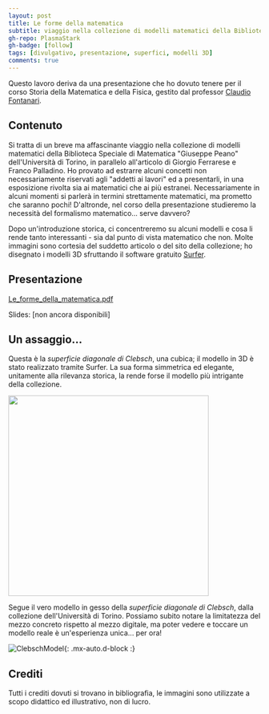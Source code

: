 ```yaml
---
layout: post
title: Le forme della matematica
subtitle: viaggio nella collezione di modelli matematici della Biblioteca Speciale di Matematica dell'Università di Torino
gh-repo: PlasmaStark
gh-badge: [follow]
tags: [divulgativo, presentazione, superfici, modelli 3D]
comments: true
---
```


Questo lavoro deriva da una presentazione che ho dovuto tenere per il corso Storia della Matematica e della Fisica, gestito dal professor [Claudio Fontanari](https://claudio.fontanari.maths.unitn.it/).

## Contenuto
Si tratta di un breve ma affascinante viaggio nella collezione di modelli matematici della Biblioteca Speciale di Matematica "Giuseppe Peano" dell'Università di Torino, in parallelo all'articolo di Giorgio Ferrarese e Franco Palladino. Ho provato ad estrarre alcuni concetti non necessariamente riservati agli "addetti ai lavori" ed a presentarli, in una esposizione rivolta sia ai matematici che ai più estranei. Necessariamente in alcuni momenti si parlerà in termini strettamente matematici, ma prometto che saranno pochi! D'altronde, nel corso della presentazione studieremo la necessità del formalismo matematico... serve davvero?
 
 Dopo un'introduzione storica, ci concentreremo su alcuni modelli e cosa li rende tanto interessanti - 
 sia dal punto di vista matematico che non. Molte immagini sono cortesia del suddetto articolo o del sito della collezione; ho disegnato i modelli 3D sfruttando il 
 software gratuito [Surfer](https://imaginary.org/program/surfer). 

## Presentazione
 

[Le_forme_della_matematica.pdf](https://github.com/PlasmaStark/plasmastark.github.io/files/6361564/Le_forme_della_matematica.pdf)

Slides: [non ancora disponibili]


## Un assaggio...

Questa è la *superficie diagonale di Clebsch*, una cubica; il modello in 3D è stato realizzato tramite Surfer. La sua forma simmetrica ed elegante, unitamente alla rilevanza storica, la rende forse il modello più intrigante della collezione.

<img src="https://user-images.githubusercontent.com/64229723/115791735-42d5e480-a3c9-11eb-8ddb-5407ec2afc87.png" width="400" class="center">

 Segue il vero modello in gesso della *superficie diagonale di Clebsch*, dalla collezione dell'Università di Torino. Possiamo subito notare la limitatezza del mezzo 
 concreto rispetto al mezzo digitale, ma poter vedere e toccare un modello reale è un'esperienza unica... per ora!

![ClebschModel](https://user-images.githubusercontent.com/64229723/115791828-6d27a200-a3c9-11eb-9f85-4c09dfdb7c97.PNG){: .mx-auto.d-block :}

 
 
 
## Crediti

 Tutti i crediti dovuti si trovano in bibliografia, le immagini sono utilizzate a scopo didattico ed illustrativo, non di lucro.
